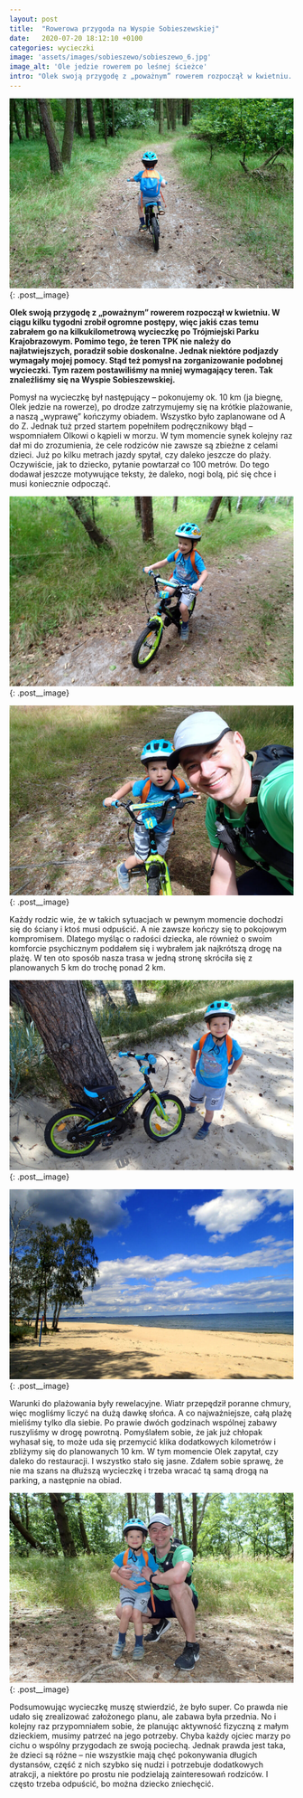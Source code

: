 ```yaml
---
layout: post
title:  "Rowerowa przygoda na Wyspie Sobieszewskiej"
date:   2020-07-20 18:12:10 +0100
categories: wycieczki
image: 'assets/images/sobieszewo/sobieszewo_6.jpg'
image_alt: 'Ole jedzie rowerem po leśnej ścieżce'
intro: "Olek swoją przygodę z „poważnym” rowerem rozpoczął w kwietniu. W ciągu kilku tygodni zrobił ogromne postępy, więc jakiś czas temu zabrałem go na kilkukilometrową wycieczkę po Trójmiejski Parku Krajobrazowym. Pomimo tego, że teren TPK nie należy do najłatwiejszych, poradził sobie doskonalne. Jednak niektóre podjazdy wymagały mojej pomocy. Stąd też pomysł na zorganizowanie podobnej wycieczki. Tym razem postawiliśmy na mniej wymagający teren. Tak znaleźliśmy się na Wyspie Sobieszewskiej."
---
```


![Olek jedzie rowerem po leśnej ścieżce](/assets/images/sobieszewo/sobieszewo_6.jpg){: .post__image}

**Olek swoją przygodę z „poważnym” rowerem rozpoczął w kwietniu. W ciągu kilku tygodni zrobił ogromne postępy, więc jakiś czas temu zabrałem go na kilkukilometrową wycieczkę po Trójmiejski Parku Krajobrazowym. Pomimo tego, że teren TPK nie należy do najłatwiejszych, poradził sobie doskonalne. Jednak niektóre podjazdy wymagały mojej pomocy. Stąd też pomysł na zorganizowanie podobnej wycieczki. Tym razem postawiliśmy na mniej wymagający teren. Tak znaleźliśmy się na Wyspie Sobieszewskiej.**

Pomysł na wycieczkę był następujący – pokonujemy ok. 10 km (ja biegnę, Olek jedzie na rowerze), po drodze zatrzymujemy się na krótkie plażowanie, a naszą „wyprawę” kończymy obiadem. Wszystko było zaplanowane od A do Z. Jednak tuż przed startem popełniłem podręcznikowy błąd – wspomniałem Olkowi o kąpieli w morzu. W tym momencie synek kolejny raz dał mi do zrozumienia, że cele rodziców nie zawsze są zbieżne z celami dzieci. Już po kilku metrach jazdy spytał, czy daleko jeszcze do plaży. Oczywiście, jak to dziecko, pytanie powtarzał co 100 metrów. Do tego dodawał jeszcze motywujące teksty, że daleko, nogi bolą, pić się chce i musi koniecznie odpocząć. 

![Olek jedzie na rowerze](/assets/images/sobieszewo/sobieszewo_5.jpg){: .post__image}

![Olek i Arek w czasie odpoczynku](/assets/images/sobieszewo/sobieszewo_1.jpg){: .post__image}

Każdy rodzic wie, że w takich sytuacjach w pewnym momencie dochodzi się do ściany i ktoś musi odpuścić. A nie zawsze kończy się to pokojowym kompromisem. Dlatego myśląc o radości dziecka, ale również o swoim komforcie psychicznym poddałem się i wybrałem jak najkrótszą drogę na plażę. W ten oto sposób nasza trasa w jedną stronę skróciła się z planowanych 5 km do trochę ponad 2 km.

![Olek stoi na plaży obok roweru](/assets/images/sobieszewo/sobieszewo_2.jpg){: .post__image}

![Pusta plaża](/assets/images/sobieszewo/sobieszewo_3.jpg){: .post__image}

Warunki do plażowania były rewelacyjne. Wiatr przepędził poranne chmury, więc mogliśmy liczyć na dużą dawkę słońca. A co najważniejsze, całą plażę mieliśmy tylko dla siebie. Po prawie dwóch godzinach wspólnej zabawy ruszyliśmy w drogę powrotną. Pomyślałem sobie, że jak już chłopak wyhasał się, to może uda się przemycić klika dodatkowych kilometrów i zbliżymy się do planowanych 10 km. W tym momencie Olek zapytał, czy daleko do restauracji. I wszystko stało się jasne. Zdałem sobie sprawę, że nie ma szans na dłuższą wycieczkę i trzeba wracać tą samą drogą na parking, a następnie na obiad.

![Olek i Arek podczas odpoczynku](/assets/images/sobieszewo/sobieszewo_4.jpg){: .post__image}

Podsumowując wycieczkę muszę stwierdzić, że było super. Co prawda nie udało się zrealizować założonego planu, ale zabawa była przednia. No i kolejny raz przypomniałem sobie, że planując aktywność fizyczną z małym dzieckiem, musimy patrzeć na jego potrzeby. Chyba każdy ojciec marzy po cichu o wspólny przygodach ze swoją pociechą. Jednak prawda jest taka, że dzieci są różne – nie wszystkie mają chęć pokonywania długich dystansów, część z nich szybko się nudzi i potrzebuje dodatkowych atrakcji, a niektóre po prostu nie podzielają zainteresowań rodziców. I często trzeba odpuścić, bo można dziecko zniechęcić. 